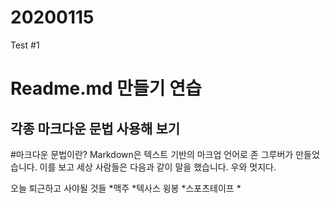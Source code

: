 # 20200115
Test #1

Readme.md 만들기 연습
=====================
각종 마크다운 문법 사용해 보기
------------------------------

#마크다운 문법이란?
Markdown은 텍스트 기반의 마크업 언어로 존 그루버가 만들었습니다.
이를 보고 세상 사람들은 다음과 같이 말을 했습니다.
우와 멋지다.

오늘 퇴근하고 사야될 것들
*맥주
*텍사스 윙봉
*스포츠테이프
*
